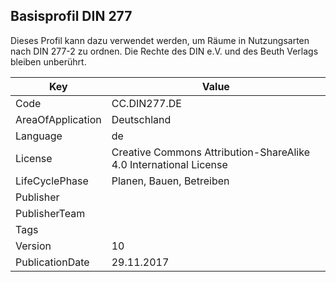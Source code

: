 ## Basisprofil DIN 277
Dieses Profil kann dazu verwendet werden, um Räume in Nutzungsarten nach DIN 277-2 zu ordnen. Die Rechte des DIN e.V. und des Beuth Verlags bleiben unberührt.

Key | Value |
--|--|
Code | CC.DIN277.DE |  
AreaOfApplication | Deutschland |  
Language | de |  
License | Creative Commons Attribution-ShareAlike 4.0 International License |  
LifeCyclePhase | Planen, Bauen, Betreiben |  
Publisher | [](http://www.cafmring.de) |  
PublisherTeam |  |  
Tags |  |  
Version | 10 |  
PublicationDate | 29.11.2017 |  
